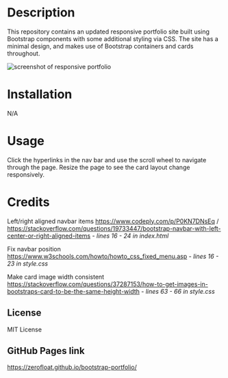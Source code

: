 # Description

This repository contains an updated responsive portfolio site built using Bootstrap components with some additional styling via CSS. The site has a minimal design, and makes use of Bootstrap containers and cards throughout.


![screenshot of responsive portfolio](assets/images/portfolio-screenshot.jpg)

# Installation

N/A

# Usage

Click the hyperlinks in the nav bar and use the scroll wheel to navigate through the page. Resize the page to see the card layout change responsively.

# Credits

Left/right aligned navbar items https://www.codeply.com/p/P0KN7DNsEq / https://stackoverflow.com/questions/19733447/bootstrap-navbar-with-left-center-or-right-aligned-items - *lines 16 - 24 in index.html*

Fix navbar position https://www.w3schools.com/howto/howto_css_fixed_menu.asp - *lines 16 - 23 in style.css*

Make card image width consistent https://stackoverflow.com/questions/37287153/how-to-get-images-in-bootstraps-card-to-be-the-same-height-width - *lines 63 - 66 in style.css*

## License

MIT License

## GitHub Pages link

https://zerofloat.github.io/bootstrap-portfolio/


  

